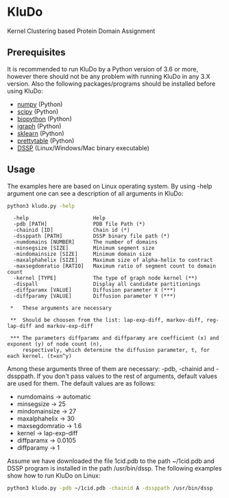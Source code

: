 # KluDo
Kernel Clustering based Protein Domain Assignment

## Prerequisites
It is recommended to run KluDo by a Python version of 3.6 or more, however there should not be any problem with running KluDo in any 3.X version. Also the following packages/programs should be installed before using KluDo:
* [numpy](https://numpy.org/) (Python)
* [scipy](https://www.scipy.org/) (Python)
* [biopython](https://biopython.org/) (Python)
* [igraph](https://igraph.org/python/) (Python)
* [sklearn](http://scikit-learn.github.io/stable) (Python)
* [prettytable](https://pypi.org/project/PrettyTable/) (Python)
* [DSSP](https://swift.cmbi.umcn.nl/gv/dssp/) (Linux/Windows/Mac binary executable)

## Usage
The examples here are based on Linux operating system. By using -help argument one can see a description of all arguments in KluDo:
```sh
python3 kludo.py -help
```
```
  -help                     Help
  -pdb [PATH]               PDB file Path (*)
  -chainid [ID]             Chain id (*)
  -dssppath [PATH]          DSSP binary file path (*)
  -numdomains [NUMBER]      The number of domains
  -minsegsize [SIZE]        Minimum segment size
  -mindomainsize [SIZE]     Minimum domain size
  -maxalphahelix [SIZE]     Maximum size of alpha-helix to contract
  -maxsegdomratio [RATIO]   Maximum ratio of segment count to domain count
  -kernel [TYPE]            The type of graph node kernel (**)
  -dispall                  Display all candidate partitionings
  -diffparamx [VALUE]       Diffusion parameter X (***)
  -diffparamy [VALUE]       Diffusion parameter Y (***)

 *   These arguments are necessary

 **  Should be choosen from the list: lap-exp-diff, markov-diff, reg-lap-diff and markov-exp-diff

 *** The parameters diffparamx and diffparamy are coefficient (x) and exponent (y) of node count (n),
     respectively, which determine the diffusion parameter, t, for each kernel. (t=xn^y)
```
Among these arguments three of them are necessary: -pdb, -chainid and -dssppath. If you don't pass values to the rest of arguments, default values are used for them. The default values are as follows:
* numdomains -> automatic
* minsegsize  -> 25
* mindomainsize -> 27
* maxalphahelix -> 30
* maxsegdomratio -> 1.6
* kernel -> lap-exp-diff
* diffparamx -> 0.0105
* diffparamy -> 1

Assume we have downloaded the file 1cid.pdb to the path ~/1cid.pdb and DSSP program is installed in the path /usr/bin/dssp. The following examples show how to run KluDo on Linux:

```sh
python3 kludo.py -pdb ~/1cid.pdb -chainid A -dssppath /usr/bin/dssp
```
